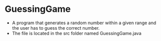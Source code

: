 # GuessingGame
+ A program that generates a random number within a given range and the user has to guess the correct number.
+ The file is located in the src folder named GuessingGame.java